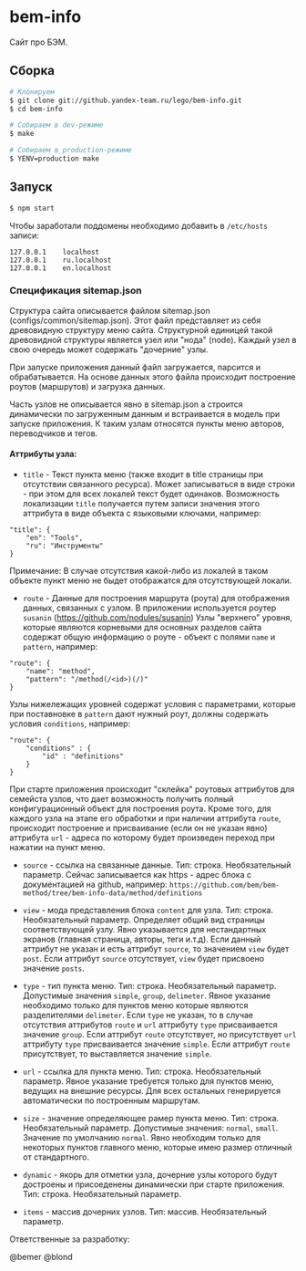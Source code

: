 bem-info
========

Сайт про БЭМ. 

Сборка
------

```sh
# Клонируем
$ git clone git://github.yandex-team.ru/lego/bem-info.git
$ cd bem-info

# Собираем в dev-режиме
$ make

# Собираем в production-режиме
$ YENV=production make
```

Запуск
------

```sh
$ npm start
```

Чтобы заработали поддомены необходимо добавить в `/etc/hosts` записи:

```
127.0.0.1    localhost
127.0.0.1    ru.localhost
127.0.0.1    en.localhost
```

### Спецификация sitemap.json

Структура сайта описывается файлом sitemap.json (configs/common/sitemap.json).
Этот файл представляет из себя древовидную структуру меню сайта. Структурной единицей
такой древовидной структуры является узел или "нода" (node). Каждый узел в свою очередь может содержать
"дочерние" узлы.

При запуске приложения данный файл загружается, парсится и обрабатывается. На основе данных этого файла
происходит построение роутов (маршрутов) и загрузка данных.

Часть узлов не описывается явно в sitemap.json а строится динамически по загруженным данным
и встраивается в модель при запуске приложения. К таким узлам относятся пункты меню авторов, переводчиков и тегов.

#### Аттрибуты узла:

* `title` - Текст пункта меню (также входит в title страницы при отсутствии связанного ресурса).
 Может записываться в виде строки - при этом для всех локалей текст будет одинаков. Возможность локализации `title` получается
 путем записи значения этого аттрибута в виде объекта с языковыми ключами, например:

```
"title": {
    "en": "Tools",
    "ru": "Инструменты"
}
```

Примечание: В случае отсутствия какой-либо из локалей в таком объекте пункт меню не быдет отображатся для отсутствующей локали.

* `route` - Данные для построения маршрута (роута) для отображения данных, связанных с узлом.
В приложении используется роутер `susanin` (https://github.com/nodules/susanin)
Узлы "верхнего" уровня, которые являются корневыми для основных разделов сайта содержат общую информацию о роуте -
объект с полями `name` и `pattern`, например:

```
"route": {
    "name": "method",
    "pattern": "/method(/<id>)(/)"
}
```

Узлы нижележащих уровней содержат условия с параметрами, которые при поставновке в `pattern` дают нужный роут, должны
содержать условия `conditions`, например:

```
"route": {
    "conditions" : {
        "id" : "definitions"
    }
}
```

При старте приложения происходит "склейка" роутовых аттрибутов для семейста узлов, что дает возможность получить
полный конфигурационный объект для построения роута. Кроме того, для каждого узла на этапе его обработки и при наличии
аттрибута `route`, происходит построение и присваивание (если он не указан явно) аттрибута `url` - адреса по которому
будет произведен переход при нажатии на пункт меню.

* `source` - ссылка на связанные данные. Тип: строка. Необязательный параметр.
Сейчас записывается как https - адрес блока с документацией на github, например:
`https://github.com/bem/bem-method/tree/bem-info-data/method/definitions`

* `view` - мода представления блока `content` для узла. Тип: строка. Необязательный параметр. Определяет общий вид страницы
соответствующей узлу. Явно указывается для нестандартных экранов (главная страница, авторы, теги и.т.д). Если данный
аттрибут не указан и есть аттрибут `source`, то значением `view` будет `post`. Если аттрибут `source` отсутствует,
`view` будет присвоено значение `posts`.

* `type` - тип пункта меню. Тип: строка. Необязательный параметр. Допустимые значения `simple`, `group`, `delimeter`.
Явное указание необходимо только для пунктов меню которые являются разделителями `delimeter`. Если `type` не указан, то
в случае отсутствия аттрибутов `route` и `url` аттрибуту `type` присваивается значение `group`. Если аттрибут `route`
отсутствует, но присутствует `url` аттрибуту `type` присваивается значение `simple`. Если аттрибут `route`
присутствует, то выставляется значение `simple`.

* `url` - ссылка для пункта меню. Тип: строка. Необязательный параметр. Явное указание требуется только для пунктов меню,
ведущих на внешние ресурсы. Для всех остальных генерируется автоматически по построенным маршрутам.

* `size` - значение определяющее рамер пункта меню. Тип: строка. Необязательный параметр. Допустимые значения: `normal`, `small`.
Значение по умолчанию `normal`. Явно необходим только для некоторых пунктов главного меню, которые имею размер отличный от стандартного.

* `dynamic` - якорь для отметки узла, дочерние узлы которого будут достроены и присоеденены динамически при старте приложения.
Тип: строка. Необязательный параметр.

* `items` - массив дочерних узлов. Тип: массив. Необязательный параметр.

Ответственные за разработку:

@bemer
@blond